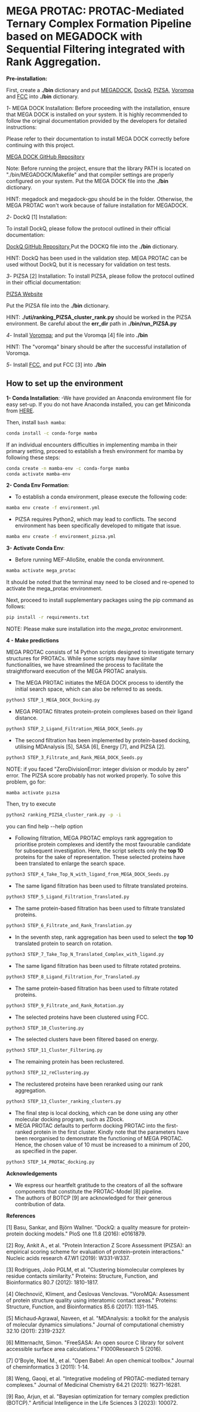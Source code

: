 <h1> MEGA PROTAC: PROTAC-Mediated Ternary Complex Formation Pipeline based on MEGADOCK with Sequential Filtering integrated with Rank Aggregation. </h1>


**Pre-installation:**

First, create a **./bin** dictionary and put [MEGADOCK](https://github.com/akiyamalab/MEGADOCK), [DockQ](https://github.com/bjornwallner/DockQ), [PIZSA](http://cospi.iiserpune.ac.in/pizsa/Download/Download.html), [Voromqa](https://github.com/kliment-olechnovic/voronota) and [FCC](https://github.com/haddocking/fcc) into **./bin** dictionary.

*1*- MEGA DOCK Installation:
Before proceeding with the installation, ensure that MEGA DOCK is installed on your system. It is highly recommended to follow the original documentation provided by the developers for detailed instructions:

Please refer to their documentation to install MEGA DOCK correctly before continuing with this project.

[MEGA DOCK GitHub Repository
](https://github.com/akiyamalab/MEGADOCK)

Note: Before running the project, ensure that the library PATH is located on "./bin/MEGADOCK/Makefile" and that compiler settings are properly configured on your system.
Put the MEGA DOCK file into the **./bin** dictionary.

HINT: megadock and megadock-gpu should be in the folder. Otherwise, the MEGA PROTAC won't work because of failure installation for MEGADOCK.


*2*- DockQ [1] Installation: 

To install DockQ, please follow the protocol outlined in their official documentation:

[DockQ GitHub Repository
](https://github.com/bjornwallner/DockQ)
Put the DOCKQ file into the **./bin** dictionary.

HINT: DockQ has been used in the validation step. MEGA PROTAC can be used without DockQ, but it is necessary for validation on test tests.

*3*- PIZSA [2] Installation:
To install PIZSA, please follow the protocol outlined in their official documentation:

[PIZSA Website
](http://cospi.iiserpune.ac.in/pizsa/Download/Download.html)

Put the PIZSA file into the **./bin** dictionary.

HINT: **./uti/ranking_PIZSA_cluster_rank.py** should be worked in the PIZSA environment.
Be careful about the **err_dir** path in **./bin/run_PIZSA.py**

*4*- Install [Voromqa](https://github.com/kliment-olechnovic/voronota); and put the Voromqa [4] file into **./bin**

HINT: The "voromqa" binary should be after the successful installation of Voromqa.

*5*- Install [FCC](https://github.com/haddocking/fcc), and put FCC [3] into **./bin**


<h2>How to set up the environment</h2>


**1- Conda Installation**:
-We have provided an Anaconda environment file for easy set-up. If you do not have Anaconda installed, you can get Miniconda from [HERE](https://docs.anaconda.com/free/miniconda/).

Then, install ```bash mamba```:
```bash
conda install -c conda-forge mamba
```

If an individual encounters difficulties in implementing mamba in their primary setting, proceed to establish a fresh environment for mamba by following these steps:
```bash
conda create -n mamba-env -c conda-forge mamba
conda activate mamba-env
```

**2- Conda Env Formation**:
- To establish a conda environment, please execute the following code:
```bash
mamba env create -f environment.yml
```

- PIZSA requires Python2, which may lead to conflicts. The second environment has been specifically developed to mitigate that issue.

```bash
mamba env create -f environment_pizsa.yml
```

**3- Activate Conda Env**:
- Before running MEF-AlloSite, enable the conda environment.
```bash
mamba activate mega_protac
```
It should be noted that the terminal may need to be closed and re-opened to activate the mega_protac environment.

Next, proceed to install supplementary packages using the pip command as follows:

```bash
pip install -r requirements.txt
```
NOTE: Please make sure installation into the *mega_protac* environment. 


**4 - Make predictions**

MEGA PROTAC consists of 14 Python scripts designed to investigate ternary structures for PROTACs. While some scripts may have similar functionalities, we have streamlined the process to facilitate the straightforward execution of the MEGA PROTAC analysis.


- The MEGA PROTAC initiates the MEGA DOCK process to identify the initial search space, which can also be referred to as seeds.
```bash
python3 STEP_1_MEGA_DOCK_Docking.py
```

- MEGA PROTAC filtrates protein-protein complexes based on their ligand distance.
```bash
python3 STEP_2_Ligand_Filtration_MEGA_DOCK_Seeds.py
```

- The second filtration has been implemented by protein-based docking, utilising MDAnalysis [5], SASA [6], Energy [7], and PIZSA [2].
```bash
python3 STEP_3_Filtrate_and_Rank_MEGA_DOCK_Seeds.py
```

NOTE: if you faced "ZeroDivisionError: integer division or modulo by zero" error. The PIZSA score probably has not worked properly. To solve this problem, go for:
```bash
mamba activate pızsa
```

Then, try to execute 
```bash
python2 ranking_PIZSA_cluster_rank.py -p -i
```
you can find help --help option

- Following filtration, MEGA PROTAC employs rank aggregation to prioritise protein complexes and identify the most favourable candidate for subsequent investigation. Here, the script selects only the **top 10** proteins for the sake of representation. These selected proteins have been translated to enlarge the search space.

```bash
python3 STEP_4_Take_Top_N_with_ligand_from_MEGA_DOCK_Seeds.py
```

- The same ligand filtration has been used to filtrate translated proteins.

```bash
python3 STEP_5_Ligand_Filtration_Translated.py
```

- The same protein-based filtration has been used to filtrate translated proteins.

```bash
python3 STEP_6_Filtrate_and_Rank_Translation.py
```

- In the seventh step, rank aggregation has been used to select the **top 10** translated protein to search on rotation. 

```bash
python3 STEP_7_Take_Top_N_Translated_Complex_with_ligand.py
```

- The same ligand filtration has been used to filtrate rotated proteins.

```bash
python3 STEP_8_Ligand_Filtration_For_Translated.py
```

- The same protein-based filtration has been used to filtrate rotated proteins.

```bash
python3 STEP_9_Filtrate_and_Rank_Rotation.py
```

- The selected proteins have been clustered using FCC.

```bash
python3 STEP_10_Clustering.py
```

- The selected clusters have been filtered based on energy.

```bash
python3 STEP_11_Cluster_Filtering.py
```

- The remaining protein has been reclustered.

```bash
python3 STEP_12_reClustering.py
```

- The reclustered proteins have been reranked using our rank aggregation.

```bash
python3 STEP_13_Cluster_ranking_clusters.py
```
- The final step is local docking, which can be done using any other molecular docking program, such as ZDock.
- MEGA PROTAC defaults to perform docking PROTAC into the first-ranked protein in the first cluster. Kindly note that the parameters have been reorganised to demonstrate the functioning of MEGA PROTAC. Hence, the chosen value of 10 must be increased to a minimum of 200, as specified in the paper.

```bash
python3 STEP_14_PROTAC_docking.py
```

**Acknowledgements**

- We express our heartfelt gratitude to the creators of all the software components that constitute the PROTAC-Model [8] pipeline.
- The authors of BOTCP [9] are acknowledged for their generous contribution of data.



**References**

[1] Basu, Sankar, and Björn Wallner. "DockQ: a quality measure for protein-protein docking models." PloS one 11.8 (2016): e0161879.

[2] Roy, Ankit A., et al. "Protein Interaction Z Score Assessment (PIZSA): an empirical scoring scheme for evaluation of protein–protein interactions." Nucleic acids research 47.W1 (2019): W331-W337.

[3] Rodrigues, João PGLM, et al. "Clustering biomolecular complexes by residue contacts similarity." Proteins: Structure, Function, and Bioinformatics 80.7 (2012): 1810-1817.

[4] Olechnovič, Kliment, and Česlovas Venclovas. "VoroMQA: Assessment of protein structure quality using interatomic contact areas." Proteins: Structure, Function, and Bioinformatics 85.6 (2017): 1131-1145.

[5] Michaud‐Agrawal, Naveen, et al. "MDAnalysis: a toolkit for the analysis of molecular dynamics simulations." Journal of computational chemistry 32.10 (2011): 2319-2327.

[6] Mitternacht, Simon. "FreeSASA: An open source C library for solvent accessible surface area calculations." F1000Research 5 (2016).

[7] O'Boyle, Noel M., et al. "Open Babel: An open chemical toolbox." Journal of cheminformatics 3 (2011): 1-14.

[8] Weng, Gaoqi, et al. "Integrative modeling of PROTAC-mediated ternary complexes." Journal of Medicinal Chemistry 64.21 (2021): 16271-16281.

[9] Rao, Arjun, et al. "Bayesian optimization for ternary complex prediction (BOTCP)." Artificial Intelligence in the Life Sciences 3 (2023): 100072.
